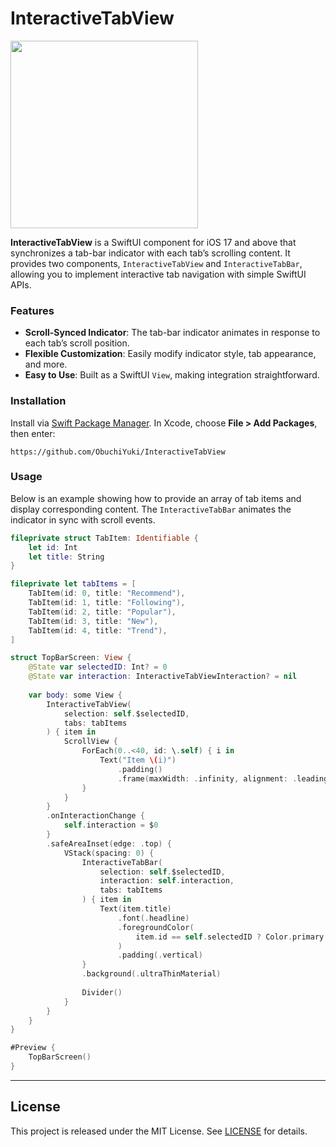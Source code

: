 # InteractiveTabView

<img src="https://github.com/user-attachments/assets/9cc62277-5387-4ea5-be81-b7ae430c8fbc" width="300px">


**InteractiveTabView** is a SwiftUI component for iOS 17 and above that synchronizes a tab-bar indicator with each tab’s scrolling content.
It provides two components, `InteractiveTabView` and `InteractiveTabBar`, allowing you to implement interactive tab navigation with simple SwiftUI APIs.

### Features

- **Scroll-Synced Indicator**: The tab-bar indicator animates in response to each tab’s scroll position.  
- **Flexible Customization**: Easily modify indicator style, tab appearance, and more.  
- **Easy to Use**: Built as a SwiftUI `View`, making integration straightforward.

### Installation

Install via [Swift Package Manager](https://github.com/apple/swift-package-manager). 
In Xcode, choose **File > Add Packages**, then enter:  

```
https://github.com/ObuchiYuki/InteractiveTabView
```

### Usage

Below is an example showing how to provide an array of tab items and display corresponding content. The `InteractiveTabBar` animates the indicator in sync with scroll events.

```swift
fileprivate struct TabItem: Identifiable {
    let id: Int
    let title: String
}

fileprivate let tabItems = [
    TabItem(id: 0, title: "Recommend"),
    TabItem(id: 1, title: "Following"),
    TabItem(id: 2, title: "Popular"),
    TabItem(id: 3, title: "New"),
    TabItem(id: 4, title: "Trend"),
]

struct TopBarScreen: View {
    @State var selectedID: Int? = 0
    @State var interaction: InteractiveTabViewInteraction? = nil
    
    var body: some View {
        InteractiveTabView(
            selection: self.$selectedID,
            tabs: tabItems
        ) { item in
            ScrollView {
                ForEach(0..<40, id: \.self) { i in
                    Text("Item \(i)")
                        .padding()
                        .frame(maxWidth: .infinity, alignment: .leading)
                }
            }
        }
        .onInteractionChange {
            self.interaction = $0
        }
        .safeAreaInset(edge: .top) {
            VStack(spacing: 0) {
                InteractiveTabBar(
                    selection: self.$selectedID,
                    interaction: self.interaction,
                    tabs: tabItems
                ) { item in
                    Text(item.title)
                        .font(.headline)
                        .foregroundColor(
                            item.id == self.selectedID ? Color.primary : Color.primary.opacity(0.25)
                        )
                        .padding(.vertical)
                }
                .background(.ultraThinMaterial)
                
                Divider()
            }
        }
    }
}

#Preview {
    TopBarScreen()
}
```

---

## License

This project is released under the MIT License. See [LICENSE](LICENSE) for details.
